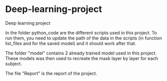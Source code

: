 # Deep-learning-project
Deep learning project

In the folder python_code are the different scripts used in this project. To run them, you need to update the path of the data in the scripts (in function list_files and for the saved model) and it should work after that.

The folder "model" contains 2 already trained model used in this project. These models was then used to recreate the mask layer by layer for each subject.

The file "Report" is the report of the project.
